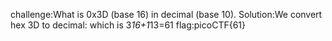 challenge:What is 0x3D (base 16) in decimal (base 10).
Solution:We convert hex 3D to decimal: which is 3*16+1*13=61
flag:picoCTF{61}
